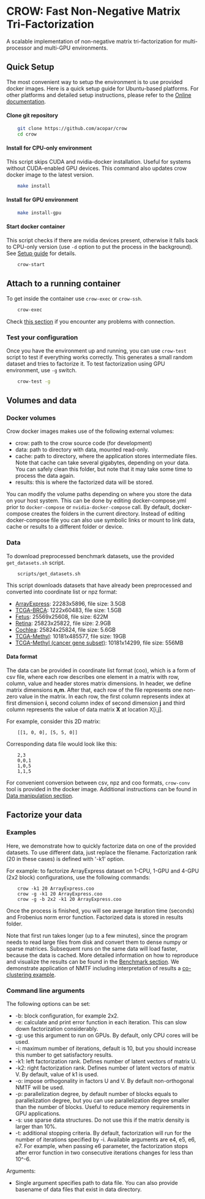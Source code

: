 # CROW: Fast Non-Negative Matrix Tri-Factorization

A scalable implementation of non-negative matrix tri-factorization for multi-processor and multi-GPU environments.

## Quick Setup ###

The most convenient way to setup the environment is to use provided docker images. Here is a quick setup guide for Ubuntu-based platforms. For other platforms and detailed setup instructions, please refer to the [Online documentation](https://crow.readthedocs.io/).

#### Clone git repository

```sh
    git clone https://github.com/acopar/crow
    cd crow
```

#### Install for CPU-only environment

This script skips CUDA and nvidia-docker installation. Useful for systems without CUDA-enabled GPU devices. This command also updates crow docker image to the latest version. 

```sh
    make install
```

#### Install for GPU environment

```sh
    make install-gpu
```

#### Start docker container

This script checks if there are nvidia devices present, otherwise it falls back to CPU-only version (use `-d` option to put the process in the background). See [Setup guide](https://crow.readthedocs.io/en/latest/install.html) for details.


```sh
    crow-start
```

## Attach to a running container

To get inside the container use `crow-exec` or `crow-ssh`.

```sh
    crow-exec
```

Check [this section](https://crow.readthedocs.io/en/latest/install.html#connect) if you encounter any problems with connection. 

### Test your configuration

Once you have the environment up and running, you can use `crow-test` script to test if everything works correctly. This generates a small random dataset and tries to factorize it. To test factorization using GPU environment, use `-g` switch.

```sh
    crow-test -g
```

## Volumes and data

### Docker volumes

Crow docker images makes use of the following external volumes:
- crow: path to the crow source code (for development)
- data: path to directory with data, mounted read-only.
- cache: path to directory, where the application stores intermediate files. 
Note that cache can take several gigabytes, depending on your data. You can 
safely clean this folder, but note that it may take some time to process the data again. 
- results: this is where the factorized data will be stored.

You can modify the volume paths depending on where you store the data on your host system. This can be done by editing docker-compose.yml prior to `docker-compose` or `nvidia-docker-compose` call. By default, docker-compose creates the folders in the current directory. Instead of editing docker-compose file you can also use symbolic links or mount to link data, cache or results to a different folder or device.

### Data

To download preprocessed benchmark datasets, use the provided ``get_datasets.sh`` script.
```
    scripts/get_datasets.sh
```

This script downloads datasets that have already been preprocessed and converted into coordinate list or npz format:
- [ArrayExpress](http://file.biolab.si/crow/ArrayExpress.coo): 22283x5896, file size: 3.5GB
- [TCGA-BRCA](http://file.biolab.si/crow/TCGA-BRCA.coo): 1222x60483, file size: 1.5GB
- [Fetus](http://file.biolab.si/crow/fetus.coo): 25569x25608, file size: 622M
- [Retina](http://file.biolab.si/crow/retina.coo): 25823x25822, file size: 2.9GB
- [Cochlea](http://file.biolab.si/crow/cochlea.coo): 25824x25824, file size: 5.6GB
- [TCGA-Methyl](http://file.biolab.si/crow/TCGA-Methyl.npz): 10181x485577, file size: 19GB
- [TCGA-Methyl (cancer gene subset)](http://file.biolab.si/crow/TCGA-Methyl-cancer.npz): 10181x14299, file size: 556MB

#### Data format

The data can be provided in coordinate list format (coo), which is a form of csv file, where each row describes one element in a matrix with row, column, value and header stores matrix dimensions. In header, we define matrix dimensions **n,m**. After that, each row of the file represents one non-zero value in the matrix. In each row, the first column represents index at first dimension **i**, second column index of second dimension **j** and third column represents the value of data matrix **X** at location X[i,j].

For example, consider this 2D matrix:
```
    [[1, 0, 0], [5, 5, 0]]
```
Corresponding data file would look like this:
```
    2,3
    0,0,1
    1,0,5
    1,1,5
```

For convenient conversion between csv, npz and coo formats, ``crow-conv`` tool is provided in the docker image. Additional instructions can be found in [Data manipulation section](https://crow.readthedocs.io/en/latest/data.html).


## Factorize your data

### Examples

Here, we demonstrate how to quickly factorize data on one of the provided datasets. To use different data, just replace the filename. Factorization rank (20 in these cases) is defined with '-k1' option. 

For example: to factorize ArrayExpress dataset on 1-CPU, 1-GPU and 4-GPU (2x2 block) configurations, use the following commands:

```
    crow -k1 20 ArrayExpress.coo
    crow -g -k1 20 ArrayExpress.coo
    crow -g -b 2x2 -k1 20 ArrayExpress.coo
```

Once the process is finished, you will see average iteration time (seconds) and Frobenius norm error function. Factorized data is stored in results folder. 

Note that first run takes longer (up to a few minutes), since the program needs to read large files from disk and convert them to dense numpy or sparse matrices. Subsequent runs on the same data will load faster, because the data is cached. More detailed information on how to reproduce and visualize the results can be found in the [Benchmark section](https://crow.readthedocs.io/en/latest/benchmark.html). We demonstrate application of NMTF including interpretation of results a [co-clustering example](https://github.com/acopar/crow-example).


### Command line arguments

The following options can be set:

- -b: block configuration, for example 2x2.
- -e: calculate and print error function in each iteration. This can slow down factorization considerably.
- -g: use this argument to run on GPUs. By default, only CPU cores will be used.
- -i: maximum number of iterations, default is 10, but you should increase this number to get satisfactory results. 
- -k1: left factorization rank. Defines number of latent vectors of matrix U.
- -k2: right factorization rank. Defines number of latent vectors of matrix V. By default, value of k1 is used. 
- -o: impose orthogonality in factors U and V. By default non-orthogonal NMTF will be used. 
- -p: parallelization degree, by default number of blocks equals to parallelization degree, but you can use parallelization degree smaller than the number of blocks. Useful to reduce memory requirements in GPU applications.
- -s: use sparse data structures. Do not use this if the matrix density is larger than 10%.
- -t: additional stopping criteria. By default, factorization will run for the number of iterations specified by -i. Available arguments are e4, e5, e6, e7. For example, when passing e6 parameter, the factorization stops after error function in two consecutive iterations changes for less than 10^-6. 

Arguments:

- Single argument specifies path to data file. You can also provide basename of data files that exist in data directory.
